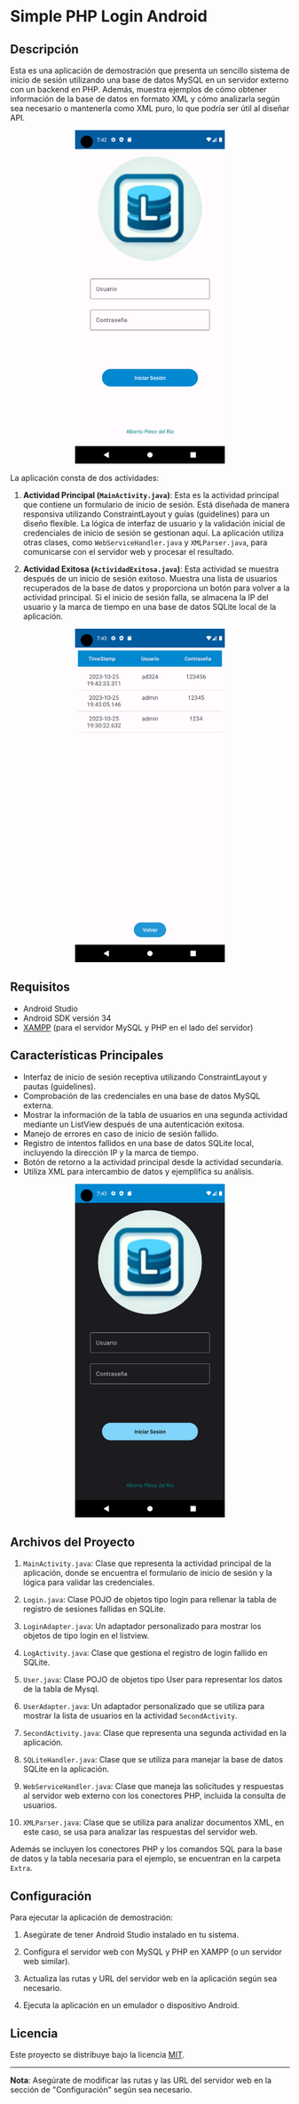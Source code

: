 # Simple PHP Login Android

## Descripción

Esta es una aplicación de demostración que presenta un sencillo sistema de inicio de sesión utilizando una base de datos MySQL en un servidor externo con un backend en PHP. Además, muestra ejemplos de cómo obtener información de la base de datos en formato XML y cómo analizarla según sea necesario o mantenerla como XML puro, lo que podría ser útil al diseñar API.

<p align="center">
<img src="Extra/Screenshot_1.png" alt="Picture" height="600" />
</p>

La aplicación consta de dos actividades:

1. **Actividad Principal (`MainActivity.java`)**: Esta es la actividad principal que contiene un formulario de inicio de sesión. Está diseñada de manera responsiva utilizando ConstraintLayout y guías (guidelines) para un diseño flexible. La lógica de interfaz de usuario y la validación inicial de credenciales de inicio de sesión se gestionan aquí. La aplicación utiliza otras clases, como `WebServiceHandler.java` y `XMLParser.java`, para comunicarse con el servidor web y procesar el resultado.

2. **Actividad Exitosa (`ActividadExitosa.java`)**: Esta actividad se muestra después de un inicio de sesión exitoso. Muestra una lista de usuarios recuperados de la base de datos y proporciona un botón para volver a la actividad principal. Si el inicio de sesión falla, se almacena la IP del usuario y la marca de tiempo en una base de datos SQLite local de la aplicación.

<p align="center">
<img src="Extra/Screenshot_3.png" alt="Picture" height="600" />
</p>

## Requisitos

- Android Studio
- Android SDK versión 34
- [XAMPP](https://www.apachefriends.org/index.html) (para el servidor MySQL y PHP en el lado del servidor)


## Características Principales

- Interfaz de inicio de sesión receptiva utilizando ConstraintLayout y pautas (guidelines).
- Comprobación de las credenciales en una base de datos MySQL externa.
- Mostrar la información de la tabla de usuarios en una segunda actividad mediante un ListView después de una autenticación exitosa.
- Manejo de errores en caso de inicio de sesión fallido.
- Registro de intentos fallidos en una base de datos SQLite local, incluyendo la dirección IP y la marca de tiempo.
- Botón de retorno a la actividad principal desde la actividad secundaria.
- Utiliza XML para intercambio de datos y ejemplifica su análisis.

<p align="center">
<img src="Extra/Screenshot_4.png" alt="Picture" height="600" />
</p>



## Archivos del Proyecto

1. `MainActivity.java`: Clase que representa la actividad principal de la aplicación, donde se encuentra el formulario de inicio de sesión y la lógica para validar las credenciales.

2. `Login.java`: Clase POJO de objetos tipo login para rellenar la tabla de registro de sesiones fallidas en SQLite.

3. `LoginAdapter.java`: Un adaptador personalizado para mostrar los objetos de tipo login en el listview.

4. `LogActivity.java`: Clase que gestiona el registro de login fallido en SQLite.

5. `User.java`: Clase POJO de objetos tipo User para representar los datos de la tabla de Mysql.

6. `UserAdapter.java`: Un adaptador personalizado que se utiliza para mostrar la lista de usuarios en la actividad `SecondActivity`.

7. `SecondActivity.java`: Clase que representa una segunda actividad en la aplicación.

8. `SQLiteHandler.java`: Clase que se utiliza para manejar la base de datos SQLite en la aplicación.

9. `WebServiceHandler.java`: Clase que maneja las solicitudes y respuestas al servidor web externo con los conectores PHP, incluida la consulta de usuarios.

11. `XMLParser.java`: Clase que se utiliza para analizar documentos XML, en este caso, se usa para analizar las respuestas del servidor web.


Además se incluyen los conectores PHP y los comandos SQL para la base de datos y la tabla necesaria para el ejemplo, se encuentran en la carpeta `Extra`.


## Configuración

Para ejecutar la aplicación de demostración:

1. Asegúrate de tener Android Studio instalado en tu sistema.

2. Configura el servidor web con MySQL y PHP en XAMPP (o un servidor web similar).

3. Actualiza las rutas y URL del servidor web en la aplicación según sea necesario.

4. Ejecuta la aplicación en un emulador o dispositivo Android.


## Licencia

Este proyecto se distribuye bajo la licencia [MIT](LICENSE).

---
**Nota**: Asegúrate de modificar las rutas y las URL del servidor web en la sección de "Configuración" según sea necesario.
